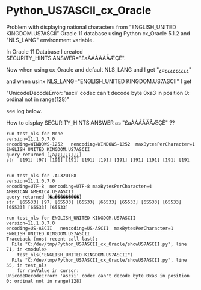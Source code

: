 Python_US7ASCII_cx_Oracle
=========================

Problem with displaying national characters from “ENGLISH_UNITED KINGDOM.US7ASCII” Oracle 11 database using Python cx_Oracle 5.1.2 and "NLS_LANG" environment variable.


In Oracle 11 Database I created SECURITY_HINTS.ANSWER="£aÀÁÂÃÄÅÆÇÈ".

Now when using cx_Oracle and default NLS_LANG and I get "¿a¿¿¿¿¿¿¿¿¿"

and when usinx NLS_LANG="ENGLISH_UNITED KINGDOM.US7ASCII" I get

"UnicodeDecodeError: 'ascii' codec can't decode byte 0xa3 in position 0: ordinal not in range(128)"

see log below.

How to display SECURITY_HINTS.ANSWER as "£aÀÁÂÃÄÅÆÇÈ" ??



```
run test_nls for None
version=11.1.0.7.0
encoding=WINDOWS-1252	nencoding=WINDOWS-1252	maxBytesPerCharacter=1
ENGLISH_UNITED KINGDOM.US7ASCII
query returned [¿a¿¿¿¿¿¿¿¿¿]
str  [191] [97] [191] [191] [191] [191] [191] [191] [191] [191] [191


run test_nls for .AL32UTF8
version=11.1.0.7.0
encoding=UTF-8	nencoding=UTF-8	maxBytesPerCharacter=4
AMERICAN_AMERICA.US7ASCII
query returned [�a���������]
str  [65533] [97] [65533] [65533] [65533] [65533] [65533] [65533] [65533] [65533] [65533]

run test_nls for ENGLISH_UNITED KINGDOM.US7ASCII
version=11.1.0.7.0
encoding=US-ASCII	nencoding=US-ASCII	maxBytesPerCharacter=1
ENGLISH_UNITED KINGDOM.US7ASCII
Traceback (most recent call last):
  File "C:/dev/tmp/Python_US7ASCII_cx_Oracle/showUS7ASCII.py", line 71, in <module>
    test_nls("ENGLISH_UNITED KINGDOM.US7ASCII")
  File "C:/dev/tmp/Python_US7ASCII_cx_Oracle/showUS7ASCII.py", line 55, in test_nls
    for rawValue in cursor:
UnicodeDecodeError: 'ascii' codec can't decode byte 0xa3 in position 0: ordinal not in range(128)
```
